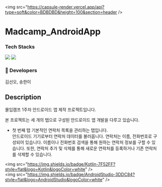 <img src="https://capsule-render.vercel.app/api?type=soft&color=BDBDBD&height=100&section=header />


# Madcamp_AndroidApp

### Tech Stacks
<img src="https://img.shields.io/badge/AndroidStudio-3DDC84?style=flat-square&logo=AndroidStudio&logoColor=white"/> <img src="https://img.shields.io/badge/Kotlin-7F52FF?style=flat-square&logo=Kotlin&logoColor=white"/>

### 👥 Developers
김선오, 송한이

## Description
몰입캠프 1주차 안드로이드 앱 제작 프로젝트입니다.

본 프로젝트는 세 개의 탭으로 구성된 안드로이드 앱 개발을 다루고 있습니다.
- 첫 번째 탭
  기본적인 연락처 목록을 관리하는 탭입니다. <br/>
  안드로이드 기기로부터 연락처 데이터를 불러옵니다. 연락처는 이름, 전화번호로 구성되어 있습니다. 이름이나 전화번호 검색을 통해 원하는 연락처 정보를 구할 수 있습니다. 또한, 연락처 추가 및 삭제를 통해 새로운 연락처를 등록하거나 기존 연락처를 삭제할 수 있습니다.

<img src="https://img.shields.io/badge/Kotlin-7F52FF?style=flat&logo=Kotlin&logoColor=white" />
<img src="https://img.shields.io/badge/AndroidStudio-3DDC84?style=flat&logo=AndroidStudio&logoColor=white" />


